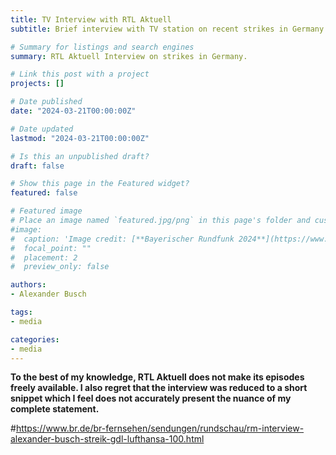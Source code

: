 ```yaml
---
title: TV Interview with RTL Aktuell
subtitle: Brief interview with TV station on recent strikes in Germany. 

# Summary for listings and search engines
summary: RTL Aktuell Interview on strikes in Germany. 

# Link this post with a project
projects: []

# Date published
date: "2024-03-21T00:00:00Z"

# Date updated
lastmod: "2024-03-21T00:00:00Z"

# Is this an unpublished draft?
draft: false

# Show this page in the Featured widget?
featured: false

# Featured image
# Place an image named `featured.jpg/png` in this page's folder and customize its options here.
#image:
#  caption: 'Image credit: [**Bayerischer Rundfunk 2024**](https://www.br.de/br-fernsehen/sendungen/rundschau/rm-interview-alexander-busch-streik-gdl-lufthansa-100.html)'
#  focal_point: ""
#  placement: 2
#  preview_only: false

authors:
- Alexander Busch

tags:
- media

categories:
- media
---
```


<b> To the best of my knowledge, RTL Aktuell does not make its episodes freely available. I also regret that the interview was reduced to a short snippet which I feel does not accurately present the nuance of my complete statement.  </b> <br>


#https://www.br.de/br-fernsehen/sendungen/rundschau/rm-interview-alexander-busch-streik-gdl-lufthansa-100.html <br>







